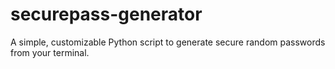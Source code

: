 # securepass-generator
A simple, customizable Python script to generate secure random passwords from your terminal.
